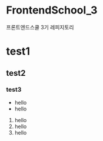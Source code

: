 # FrontendSchool_3
프론트엔드스쿨 3기 레피지토리

# test1
## test2
### test3

* hello
* hello

1. hello
2. hello
3. hello